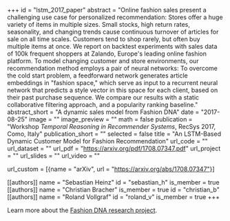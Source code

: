 +++
id = "lstm_2017_paper"
abstract = "Online fashion sales present a challenging use case for personalized recommendation: Stores offer a huge variety of items in multiple sizes. Small stocks, high return rates, seasonality, and changing trends cause continuous turnover of articles for sale on all time scales. Customers tend to shop rarely, but often buy multiple items at once. We report on backtest experiments with sales data of 100k frequent shoppers at Zalando, Europe's leading online fashion platform. To model changing customer and store environments, our recommendation method employs a pair of neural networks: To overcome the cold start problem, a feedforward network generates article embeddings in \"fashion space,\" which serve as input to a recurrent neural network that predicts a style vector in this space for each client, based on their past purchase sequence. We compare our results with a static collaborative filtering approach, and a popularity ranking baseline."
abstract_short = "A dynamic sales model from Fashion DNA"
date = "2017-08-25"
image = ""
image_preview = ""
math = false
publication = "Workshop _Temporal Reasoning in Recommender Systems_, RecSys 2017, Como, Italy"
publication_short = ""
selected = false
title = "An LSTM-Based Dynamic Customer Model for Fashion Recommendation"
url_code = ""
url_dataset = ""
url_pdf = "https://arxiv.org/pdf/1708.07347.pdf"
url_project = ""
url_slides = ""
url_video = ""

url_custom = [{name = "arXiv", url = "https://arxiv.org/abs/1708.07347"}]

[[authors]]
    name = "Sebastian Heinz"
    id = "sebastian_h"
    is_member = true
[[authors]]
    name = "Christian Bracher"
    is_member = true
    id = "christian_b"
[[authors]]
    name = "Roland Vollgraf"
    id = "roland_v"
    is_member = true
+++

Learn more about the [Fashion DNA research project](/project/fashion_dna/fashion_dna).